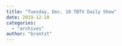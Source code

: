 ```yaml
---
title: "Tuesday, Dec. 10 TBTV Daily Show"
date: 2019-12-10
categories: 
  - "archives"
author: "brantzt"
---
```



